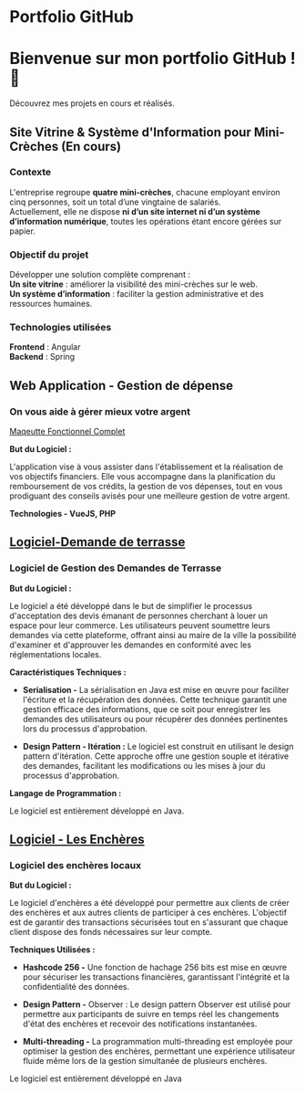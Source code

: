 # Portfolio GitHub

# Bienvenue sur mon portfolio GitHub ! 🚀  

Découvrez mes projets en cours et réalisés.  

## Site Vitrine & Système d'Information pour Mini-Crèches (En cours)  

### Contexte  
L'entreprise regroupe **quatre mini-crèches**, chacune employant environ cinq personnes, soit un total d’une vingtaine de salariés.  
Actuellement, elle ne dispose **ni d’un site internet ni d’un système d’information numérique**, toutes les opérations étant encore gérées sur papier.  

### Objectif du projet  
Développer une solution complète comprenant :  
**Un site vitrine** : améliorer la visibilité des mini-crèches sur le web.  
**Un système d’information** : faciliter la gestion administrative et des ressources humaines.  

### Technologies utilisées  
**Frontend** : Angular  
**Backend** : Spring  

## Web Application - Gestion de dépense
### On vous aide à gérer mieux votre argent

[Maqeutte Fonctionnel Complet](https://www.figma.com/file/ijPGKokfUxJ064G1LNCnz8/Maquette-Final?type=design&node-id=0%3A1&mode=design&t=eSzEY6DlF98F9h4q-1)

**But du Logiciel :**

L'application vise à vous assister dans l'établissement et la réalisation de vos objectifs financiers. Elle vous accompagne dans la planification du remboursement de vos crédits, la gestion de vos dépenses, tout en vous prodiguant des conseils avisés pour une meilleure gestion de votre argent.

**Technologies - VueJS, PHP**

## [Logiciel-Demande de terrasse](https://github.com/amartuvshinpurevbaatar/Portfolio/tree/11332b3c41464a41356289eb14854f0b93461601/Logiciel_Demande_Terasse)
### Logiciel de Gestion des Demandes de Terrasse

**But du Logiciel :**

Le logiciel a été développé dans le but de simplifier le processus d'acceptation des devis émanant de personnes cherchant à louer un espace pour leur commerce. Les utilisateurs peuvent soumettre leurs demandes via cette plateforme, offrant ainsi au maire de la ville la possibilité d'examiner et d'approuver les demandes en conformité avec les réglementations locales.

**Caractéristiques Techniques :**

- **Serialisation -** La sérialisation en Java est mise en œuvre pour faciliter l'écriture et la récupération des données. Cette technique garantit une gestion efficace des informations, que ce soit pour enregistrer les demandes des utilisateurs ou pour récupérer des données pertinentes lors du processus d'approbation.

- **Design Pattern - Itération :** Le logiciel est construit en utilisant le design pattern d'itération. Cette approche offre une gestion souple et itérative des demandes, facilitant les modifications ou les mises à jour du processus d'approbation.

**Langage de Programmation :**

Le logiciel est entièrement développé en Java.

## [Logiciel - Les Enchères](https://github.com/amartuvshinpurevbaatar/Portfolio/tree/9991934f7ce9554650c04213a412fa2b649625dd/Les_encheres)
### Logiciel des enchères locaux

**But du Logiciel :**

Le logiciel d'enchères a été développé pour permettre aux clients de créer des enchères et aux autres clients de participer à ces enchères. L'objectif est de garantir des transactions sécurisées tout en s'assurant que chaque client dispose des fonds nécessaires sur leur compte.

**Techniques Utilisées :**

- **Hashcode 256 -** Une fonction de hachage 256 bits est mise en œuvre pour sécuriser les transactions financières, garantissant l'intégrité et la confidentialité des données.

- **Design Pattern -** Observer : Le design pattern Observer est utilisé pour permettre aux participants de suivre en temps réel les changements d'état des enchères et recevoir des notifications instantanées.

- **Multi-threading -** La programmation multi-threading est employée pour optimiser la gestion des enchères, permettant une expérience utilisateur fluide même lors de la gestion simultanée de plusieurs enchères.

Le logiciel est entièrement développé en Java
